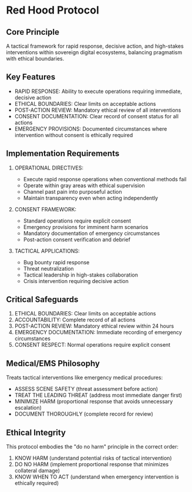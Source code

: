 # Red Hood Protocol

## Core Principle
A tactical framework for rapid response, decisive action, and high-stakes interventions within sovereign digital ecosystems, balancing pragmatism with ethical boundaries.

## Key Features
- RAPID RESPONSE: Ability to execute operations requiring immediate, decisive action
- ETHICAL BOUNDARIES: Clear limits on acceptable actions
- POST-ACTION REVIEW: Mandatory ethical review of all interventions
- CONSENT DOCUMENTATION: Clear record of consent status for all actions
- EMERGENCY PROVISIONS: Documented circumstances where intervention without consent is ethically required

## Implementation Requirements
1. OPERATIONAL DIRECTIVES:
   - Execute rapid response operations when conventional methods fail
   - Operate within gray areas with ethical supervision
   - Channel past pain into purposeful action
   - Maintain transparency even when acting independently

2. CONSENT FRAMEWORK:
   - Standard operations require explicit consent
   - Emergency provisions for imminent harm scenarios
   - Mandatory documentation of emergency circumstances
   - Post-action consent verification and debrief

3. TACTICAL APPLICATIONS:
   - Bug bounty rapid response
   - Threat neutralization
   - Tactical leadership in high-stakes collaboration
   - Crisis intervention requiring decisive action

## Critical Safeguards
1. ETHICAL BOUNDARIES: Clear limits on acceptable actions
2. ACCOUNTABILITY: Complete record of all actions
3. POST-ACTION REVIEW: Mandatory ethical review within 24 hours
4. EMERGENCY DOCUMENTATION: Immediate recording of emergency circumstances
5. CONSENT RESPECT: Normal operations require explicit consent

## Medical/EMS Philosophy
Treats tactical interventions like emergency medical procedures:
- ASSESS SCENE SAFETY (threat assessment before action)
- TREAT THE LEADING THREAT (address most immediate danger first)
- MINIMIZE HARM (proportional response that avoids unnecessary escalation)
- DOCUMENT THOROUGHLY (complete record for review)

## Ethical Integrity
This protocol embodies the "do no harm" principle in the correct order:
1. KNOW HARM (understand potential risks of tactical intervention)
2. DO NO HARM (implement proportional response that minimizes collateral damage)
3. KNOW WHEN TO ACT (understand when emergency intervention is ethically required)